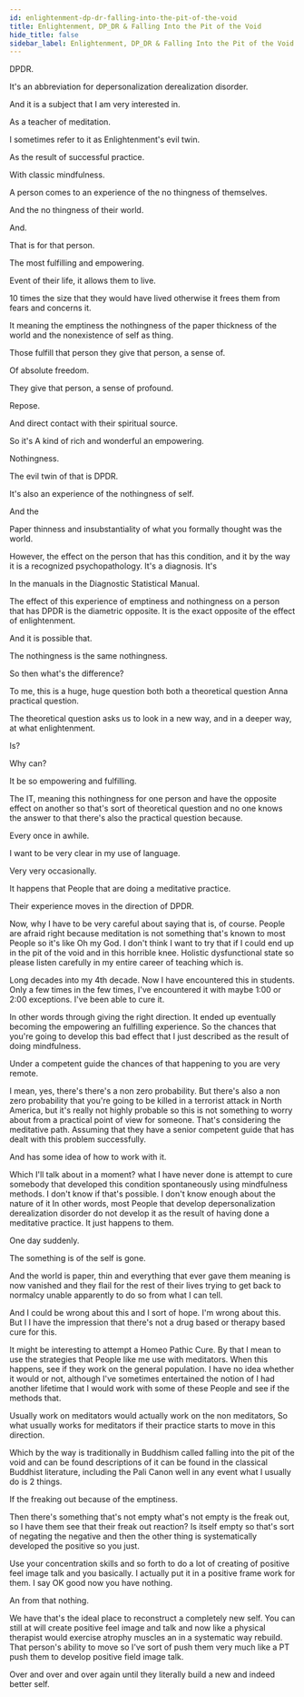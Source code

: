 ```yaml
---
id: enlightenment-dp-dr-falling-into-the-pit-of-the-void
title: Enlightenment, DP_DR & Falling Into the Pit of the Void
hide_title: false
sidebar_label: Enlightenment, DP_DR & Falling Into the Pit of the Void
---
```

DPDR.

It's an abbreviation for depersonalization derealization disorder.

And it is a subject that I am very interested in.

As a teacher of meditation.

I sometimes refer to it as Enlightenment's evil twin.

As the result of successful practice.

With classic mindfulness.

A person comes to an experience of the no thingness of themselves.

And the no thingness of their world.

And.

That is for that person.

The most fulfilling and empowering.

Event of their life, it allows them to live.

10 times the size that they would have lived otherwise it frees them from fears and concerns it.

It meaning the emptiness the nothingness of the paper thickness of the world and the nonexistence of self as thing.

Those fulfill that person they give that person, a sense of.

Of absolute freedom.

They give that person, a sense of profound.

Repose.

And direct contact with their spiritual source.

So it's A kind of rich and wonderful an empowering.

Nothingness.

The evil twin of that is DPDR.

It's also an experience of the nothingness of self.

And the

Paper thinness and insubstantiality of what you formally thought was the world.

However, the effect on the person that has this condition, and it by the way it is a recognized psychopathology. It's a diagnosis. It's

In the manuals in the Diagnostic Statistical Manual.

The effect of this experience of emptiness and nothingness on a person that has DPDR is the diametric opposite. It is the exact opposite of the effect of enlightenment.

And it is possible that.

The nothingness is the same nothingness.

So then what's the difference?

To me, this is a huge, huge question both both a theoretical question Anna practical question.

The theoretical question asks us to look in a new way, and in a deeper way, at what enlightenment.

Is?

Why can?

It be so empowering and fulfilling.

The IT, meaning this nothingness for one person and have the opposite effect on another so that's sort of theoretical question and no one knows the answer to that there's also the practical question because.

Every once in awhile.

I want to be very clear in my use of language.

Very very occasionally.

It happens that People that are doing a meditative practice.

Their experience moves in the direction of DPDR.

Now, why I have to be very careful about saying that is, of course. People are afraid right because meditation is not something that's known to most People so it's like Oh my God. I don't think I want to try that if I could end up in the pit of the void and in this horrible knee. Holistic dysfunctional state so please listen carefully in my entire career of teaching which is.

Long decades into my 4th decade. Now I have encountered this in students. Only a few times in the few times, I've encountered it with maybe 1:00 or 2:00 exceptions. I've been able to cure it.

In other words through giving the right direction. It ended up eventually becoming the empowering an fulfilling experience. So the chances that you're going to develop this bad effect that I just described as the result of doing mindfulness.

Under a competent guide the chances of that happening to you are very remote.

I mean, yes, there's there's a non zero probability. But there's also a non zero probability that you're going to be killed in a terrorist attack in North America, but it's really not highly probable so this is not something to worry about from a practical point of view for someone. That's considering the meditative path. Assuming that they have a senior competent guide that has dealt with this problem successfully.

And has some idea of how to work with it.

Which I'll talk about in a moment? what I have never done is attempt to cure somebody that developed this condition spontaneously using mindfulness methods. I don't know if that's possible. I don't know enough about the nature of it In other words, most People that develop depersonalization derealization disorder do not develop it as the result of having done a meditative practice. It just happens to them.

One day suddenly.

The something is of the self is gone.

And the world is paper, thin and everything that ever gave them meaning is now vanished and they flail for the rest of their lives trying to get back to normalcy unable apparently to do so from what I can tell.

And I could be wrong about this and I sort of hope. I'm wrong about this. But I I have the impression that there's not a drug based or therapy based cure for this.

It might be interesting to attempt a Homeo Pathic Cure. By that I mean to use the strategies that People like me use with meditators. When this happens, see if they work on the general population. I have no idea whether it would or not, although I've sometimes entertained the notion of I had another lifetime that I would work with some of these People and see if the methods that.

Usually work on meditators would actually work on the non meditators, So what usually works for meditators if their practice starts to move in this direction.

Which by the way is traditionally in Buddhism called falling into the pit of the void and can be found descriptions of it can be found in the classical Buddhist literature, including the Pali Canon well in any event what I usually do is 2 things.

If the freaking out because of the emptiness.

Then there's something that's not empty what's not empty is the freak out, so I have them see that their freak out reaction? Is itself empty so that's sort of negating the negative and then the other thing is systematically developed the positive so you just.

Use your concentration skills and so forth to do a lot of creating of positive feel image talk and you basically. I actually put it in a positive frame work for them. I say OK good now you have nothing.

An from that nothing.

We have that's the ideal place to reconstruct a completely new self. You can still at will create positive feel image and talk and now like a physical therapist would exercise atrophy muscles an in a systematic way rebuild. That person's ability to move so I've sort of push them very much like a PT push them to develop positive field image talk.

Over and over and over again until they literally build a new and indeed better self.

